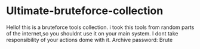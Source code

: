 # Ultimate-bruteforce-collection
Hello! this is a bruteforce tools collection. i took this tools from random parts of the internet,so you shouldnt use it on your main system. I dont take responsibility of your actions dome with it. Archive password: Brute
